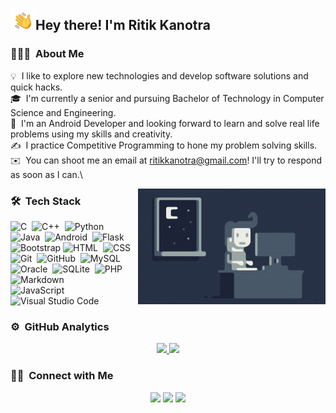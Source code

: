 <!-- ![Ritik Kanotra Banner](banner.jpg) -->
<img alt="Hand Wave" src="./assets/Hand-Wave.gif" width='40' align="left"/><h2>Hey there! I'm <b>Ritik Kanotra</b></h2>

<!-- ## 👋 &nbsp;Hey there! I'm Aditya -->

### 👨🏻‍💻 &nbsp;About Me

💡 &nbsp;I like to explore new technologies and develop software solutions and quick hacks.\
🎓 &nbsp;I'm currently a senior and pursuing Bachelor of Technology in Computer Science and Engineering.\
🌱 &nbsp;I'm an Android Developer and looking forward to learn and solve real life problems using my skills and creativity.\
✍️ &nbsp;I practice Competitive Programming to hone my problem solving skills.\
✉️ &nbsp;You can shoot me an email at ritikkanotra@gmail.com! I'll try to respond as soon as I can.\
<!-- 👦 &nbsp;Please have a look at my [Portflio](https://www.ritikkanotra.me) for more details about me.\
📄 &nbsp;Please have a look at my [Résumé](https://urlf.in/ritikkanotra_resume) for more details about me. I'm open to feedback and suggestions! -->

<img alt="Night Coding" src="./assets/Night-Coding.gif" align="right"/>

### 🛠 &nbsp;Tech Stack

![C](https://img.shields.io/badge/-C-05122A?style=flat&logo=C&logoColor=A8B9CC)&nbsp;
![C++](https://img.shields.io/badge/-C++-05122A?style=flat&logo=C%2B%2B&logoColor=00599C)&nbsp;
![Python](https://img.shields.io/badge/-Python-05122A?style=flat&logo=python)&nbsp;
![Java](https://img.shields.io/badge/-Java-05122A?style=flat&logo=Java&logoColor=FFA518)&nbsp;
![Android](https://img.shields.io/badge/-Android-05122A?style=flat&logo=Android)&nbsp;
![Flask](https://img.shields.io/badge/-Flask-05122A?style=flat&logo=flask)&nbsp;\
![Bootstrap](https://img.shields.io/badge/-Bootstrap-05122A?style=flat&logo=bootstrap&logoColor=563D7C)
![HTML](https://img.shields.io/badge/-HTML-05122A?style=flat&logo=HTML5)&nbsp;
![CSS](https://img.shields.io/badge/-CSS-05122A?style=flat&logo=CSS3&logoColor=1572B6)&nbsp;
![Git](https://img.shields.io/badge/-Git-05122A?style=flat&logo=git)&nbsp;
![GitHub](https://img.shields.io/badge/-GitHub-05122A?style=flat&logo=github)&nbsp;
![MySQL](https://img.shields.io/badge/-MySQL-05122A?style=flat&logo=Mysql)&nbsp;\
![Oracle](https://img.shields.io/badge/-Oracle-05122A?style=flat&logo=Oracle)&nbsp;
![SQLite](https://img.shields.io/badge/-SQLite-05122A?style=flat&logo=Sqlite)&nbsp;
![PHP](https://img.shields.io/badge/-PHP-05122A?style=flat&logo=Php)&nbsp;
![Markdown](https://img.shields.io/badge/-Markdown-05122A?style=flat&logo=markdown)\
![JavaScript](https://img.shields.io/badge/-JavaScript-05122A?style=flat&logo=javascript)&nbsp;
![Visual Studio Code](https://img.shields.io/badge/-Visual%20Studio%20Code-05122A?style=flat&logo=visual-studio-code&logoColor=007ACC)&nbsp;

### ⚙️ &nbsp;GitHub Analytics

<p align="center">
<a href="https://github.com/ritikkanotra">
  <img height="180em" src="https://github-readme-stats-eight-theta.vercel.app/api?username=ritikkanotra&show_icons=true&theme=algolia&include_all_commits=true&count_private=true"/>
  <img height="180em" src="https://github-readme-stats-eight-theta.vercel.app/api/top-langs/?username=ritikkanotra&layout=compact&langs_count=8&theme=algolia"/>
</a>
</p>

### 🤝🏻 &nbsp;Connect with Me

<p align="center">
<!-- <a href="https://www.ritikkanotra.me"><img src="https://img.shields.io/badge/-ritikkanotra.me-3423A6?style=flat&logo=Google-Chrome&logoColor=white"/></a> -->
<a href="https://linkedin.com/in/ritikkanotra"><img src="https://img.shields.io/badge/-Ritik%20Kanotra-0077B5?style=flat&logo=Linkedin&logoColor=white"/></a>
<a href="mailto:ritikkanotra@gmail.com"><img src="https://img.shields.io/badge/-ritikkanotra@gmail.com-D14836?style=flat&logo=Gmail&logoColor=white"/></a>
<!-- <a href="https://instagram.com/ritikkanotra_"><img src="https://img.shields.io/badge/-@ritikkanotra-E4405F?style=flat&logo=Instagram&logoColor=white"/></a> -->
<!-- <a href="https://facebook.com/ritikkanotra"><img src="https://img.shields.io/badge/-@ritikkanotra-1877F2?style=flat&logo=Facebook&logoColor=white"/></a> -->
<a href="https://twitter.com/ritikkanotra"><img src="https://img.shields.io/badge/-@ritikkanotra-1DA1F2?style=flat&logo=Twitter&logoColor=white"/></a>
</p>
